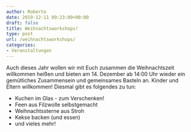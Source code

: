 ```yaml
---
author: Roberto
date: 2019-12-11 09:23:09+00:00
draft: false
title: Weihnachtsworkshops!
type: post
url: /weihnachtsworkshops/
categories:
- Veranstaltungen
---
```





Auch dieses Jahr wollen wir mit Euch zusammen die Weihnachtszeit willkommen heißen und bieten am 14. Dezember ab 14:00 Uhr wieder ein gemütliches Zusammensein und gemeinsames Basteln an. Kinder und Eltern willkommen! Diesmal gibt es folgendes zu tun:





  * Kuchen im Glas - zum Verschenken!  
  * Feen aus Filzwolle selbstgemacht  
  * Weihnachtssterne aus Stroh  
  * Kekse backen (und essen)  
  * und vieles mehr!

